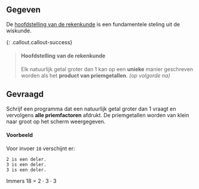 ## Gegeven

De <a href="https://nl.wikipedia.org/wiki/Hoofdstelling_van_de_rekenkunde" target="_blank">hoofdstelling van de rekenkunde</a> is een fundamentele steling uit de wiskunde.

{: .callout.callout-success}
>#### Hoofdstelling van de rekenkunde
> Elk natuurlijk getal groter dan 1 kan op een **unieke** manier geschreven worden als het **product van priemgetallen**. *(op volgorde na)*

## Gevraagd

Schrijf een programma dat een natuurlijk getal groter dan 1 vraagt en vervolgens **alle priemfactoren** afdrukt. De priemgetallen worden van klein naar groot op het scherm weergegeven.

#### Voorbeeld

Voor invoer `18` verschijnt er:

```
2 is een deler.
3 is een deler.
3 is een deler.
```

Immers 18 = 2 · 3 · 3

